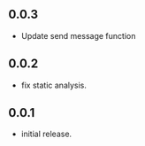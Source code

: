 ## 0.0.3

* Update send message function

## 0.0.2

* fix static analysis.

## 0.0.1

* initial release.
